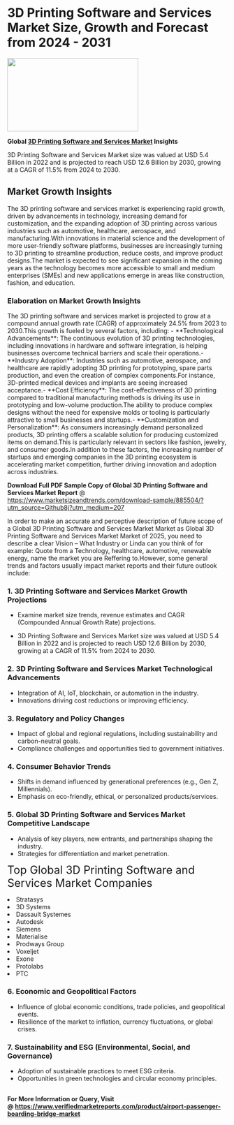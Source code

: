 <H1>3D Printing Software and Services Market Size, Growth and Forecast from 2024 - 2031</H1><img class="aligncenter size-medium wp-image-584254" src="https://thirdeyenews.in/wp-content/uploads/2024/09/Global-Market-Research-300x168.jpeg" alt="" width="300" height="168" /><p><strong>Global&nbsp;<a href="https://www.marketsizeandtrends.com/download-sample/885504/?utm_source=Github8j?utm_medium=207">3D Printing Software and Services Market</a> Insights</strong></p><p>3D Printing Software and Services Market size was valued at USD 5.4 Billion in 2022 and is projected to reach USD 12.6 Billion by 2030, growing at a CAGR of 11.5% from 2024 to 2030.</p><p><h2>Market Growth Insights</h2> The 3D printing software and services market is experiencing rapid growth, driven by advancements in technology, increasing demand for customization, and the expanding adoption of 3D printing across various industries such as automotive, healthcare, aerospace, and manufacturing.With innovations in material science and the development of more user-friendly software platforms, businesses are increasingly turning to 3D printing to streamline production, reduce costs, and improve product designs.The market is expected to see significant expansion in the coming years as the technology becomes more accessible to small and medium enterprises (SMEs) and new applications emerge in areas like construction, fashion, and education. <h3>Elaboration on Market Growth Insights</h3> The 3D printing software and services market is projected to grow at a compound annual growth rate (CAGR) of approximately 24.5% from 2023 to 2030.This growth is fueled by several factors, including: - **Technological Advancements**: The continuous evolution of 3D printing technologies, including innovations in hardware and software integration, is helping businesses overcome technical barriers and scale their operations.- **Industry Adoption**: Industries such as automotive, aerospace, and healthcare are rapidly adopting 3D printing for prototyping, spare parts production, and even the creation of complex components.For instance, 3D-printed medical devices and implants are seeing increased acceptance.- **Cost Efficiency**: The cost-effectiveness of 3D printing compared to traditional manufacturing methods is driving its use in prototyping and low-volume production.The ability to produce complex designs without the need for expensive molds or tooling is particularly attractive to small businesses and startups.- **Customization and Personalization**: As consumers increasingly demand personalized products, 3D printing offers a scalable solution for producing customized items on demand.This is particularly relevant in sectors like fashion, jewelry, and consumer goods.In addition to these factors, the increasing number of startups and emerging companies in the 3D printing ecosystem is accelerating market competition, further driving innovation and adoption across industries.</p><p><span class=""><strong>Download Full PDF Sample Copy of Global 3D Printing Software and Services Market Report</strong> @ <a href="https://www.marketsizeandtrends.com/download-sample/885504/?utm_source=Github8j?utm_medium=207" target="_blank">https://www.marketsizeandtrends.com/download-sample/885504/?utm_source=Github8j?utm_medium=207</a></span></p><p>In order to make an accurate and perceptive description of future scope of a Global&nbsp;3D Printing Software and Services Market Market as Global&nbsp;3D Printing Software and Services Market Market of 2025, you need to describe a clear Vision &ndash; What Industry or Linda can you think of for example: Quote from a Technology, healthcare, automotive, renewable energy, name the market you are Reffering to.However, some general trends and factors usually impact market reports and their future outlook include:</p><h3>1.&nbsp;<strong>3D Printing Software and Services Market Growth Projections</strong></h3><ul><li>Examine market size trends, revenue estimates and CAGR (Compounded Annual Growth Rate) projections.</li><li><p>3D Printing Software and Services Market size was valued at USD 5.4 Billion in 2022 and is projected to reach USD 12.6 Billion by 2030, growing at a CAGR of 11.5% from 2024 to 2030.</p></li></ul><h3>2.&nbsp;<strong>3D Printing Software and Services Market Technological Advancements</strong></h3><ul><li>Integration of AI, IoT, blockchain, or automation in the industry.</li><li>Innovations driving cost reductions or improving efficiency.</li></ul><h3>3.&nbsp;<strong>Regulatory and Policy Changes</strong></h3><ul><li>Impact of global and regional regulations, including sustainability and carbon-neutral goals.</li><li>Compliance challenges and opportunities tied to government initiatives.</li></ul><h3>4.&nbsp;<strong>Consumer Behavior Trends</strong></h3><ul><li>Shifts in demand influenced by generational preferences (e.g., Gen Z, Millennials).</li><li>Emphasis on eco-friendly, ethical, or personalized products/services.</li></ul><h3>5.&nbsp;<strong>Global 3D Printing Software and Services Market Competitive Landscape</strong></h3><ul><li>Analysis of key players, new entrants, and partnerships shaping the industry.</li><li>Strategies for differentiation and market penetration.</li></ul><p data-pm-slice="1 1 []"><span style="color: inherit; font-family: inherit; font-size: 25px;">Top Global 3D Printing Software and Services Market Companies</span></p><div class="" data-test-id=""><p><li>Stratasys</li><li> 3D Systems</li><li> Dassault Systemes</li><li> Autodesk</li><li> Siemens</li><li> Materialise</li><li> Prodways Group</li><li> Voxeljet</li><li> Exone</li><li> Protolabs</li><li> PTC</li></p></div><h3>6.&nbsp;<strong>Economic and Geopolitical Factors</strong></h3><ul><li>Influence of global economic conditions, trade policies, and geopolitical events.</li><li>Resilience of the market to inflation, currency fluctuations, or global crises.</li></ul><h3>7.&nbsp;<strong>Sustainability and ESG (Environmental, Social, and Governance)</strong></h3><ul><li>Adoption of sustainable practices to meet ESG criteria.</li><li>Opportunities in green technologies and circular economy principles.</li></ul><h2><strong style="font-size: 14px;">For More Information or Query, Visit @&nbsp;</strong><a style="background-color: #ffffff; font-size: 14px;" href="https://www.marketsizeandtrends.com/report/3d-printing-software-and-services-market/" target="_blank">https://www.verifiedmarketreports.com/product/airport-passenger-boarding-bridge-market</a></h2>